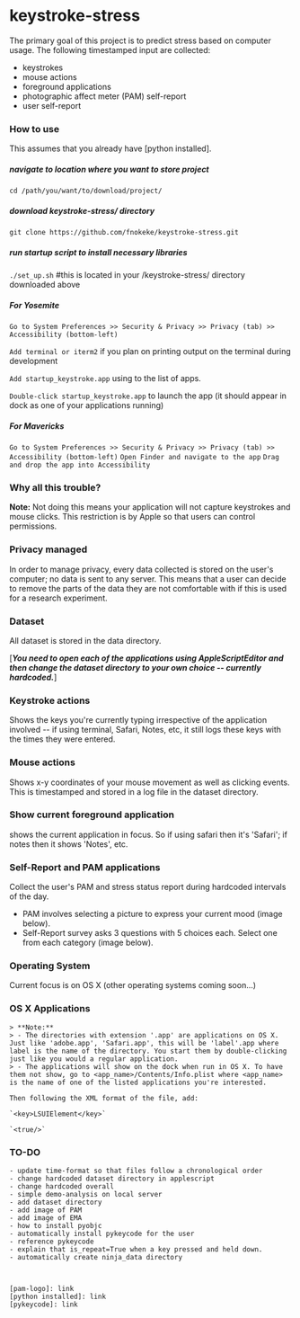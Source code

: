 # keystroke-stress
The primary goal of this project is to predict stress based on computer usage. The following timestamped input are collected:
- keystrokes 
- mouse actions
- foreground applications
- photographic affect meter (PAM) self-report 
- user self-report 


### How to use 
This assumes that you already have [python installed].

##### navigate to location where you want to store project
`cd /path/you/want/to/download/project/`

##### download keystroke-stress/ directory
`git clone https://github.com/fnokeke/keystroke-stress.git` 

##### run startup script to install necessary libraries
`./set_up.sh` #this is located in your /keystroke-stress/ directory downloaded above

##### For Yosemite
`Go to System Preferences >> Security & Privacy >> Privacy (tab) >> Accessibility (bottom-left)`

`Add terminal or iterm2` if you plan on printing output on the terminal during development

`Add startup_keystroke.app` using to the list of apps. 

`Double-click startup_keystroke.app` to launch the app (it should appear in dock as one of your applications running)


##### For Mavericks
`Go to System Preferences >> Security & Privacy >> Privacy (tab) >> Accessibility (bottom-left)`
`Open Finder and navigate to the app`
`Drag and drop the app into Accessibility`


### Why all this trouble?
**Note:** Not doing this means your application will not capture keystrokes and mouse clicks. This restriction is by Apple so that users can control permissions.
### Privacy managed
In order to manage privacy, every data collected is stored on the user's computer; no data is sent to any server. This means that a user can decide to remove the parts of the data they are not comfortable with if this is used for a research experiment.

### Dataset
All dataset is stored in the data directory.

[***You need to open each of the applications using AppleScriptEditor and then change the dataset directory to your own choice -- currently hardcoded.***]

### Keystroke actions
Shows the keys you're currently typing irrespective of the application involved -- if using terminal, Safari, Notes, etc, it still logs these keys with the times they were entered.

### Mouse actions
Shows x-y coordinates of your mouse movement as well as clicking events. This is timestamped and stored in a log file in the dataset directory.

### Show current foreground application
shows the current application in focus. So if using safari then it's 'Safari'; if notes then it shows 'Notes', etc.

### Self-Report and PAM applications
Collect the user's PAM and stress status report during hardcoded intervals of the day. 
- PAM involves selecting a picture to express your current mood (image below).
- Self-Report survey asks 3 questions with 5 choices each. Select one from each category (image below). 

### Operating System
Current focus is on OS X (other operating systems coming soon...)

### OS X Applications
    > **Note:**
    > - The directories with extension '.app' are applications on OS X. Just like 'adobe.app', 'Safari.app', this will be 'label'.app where label is the name of the directory. You start them by double-clicking just like you would a regular application.
    > - The applications will show on the dock when run in OS X. To have them not show, go to <app_name>/Contents/Info.plist where <app_name> is the name of one of the listed applications you're interested. 

    Then following the XML format of the file, add:

    `<key>LSUIElement</key>`

    `<true/>`

### TO-DO
    - update time-format so that files follow a chronological order
    - change hardcoded dataset directory in applescript
    - change hardcoded overall 
    - simple demo-analysis on local server
    - add dataset directory
    - add image of PAM
    - add image of EMA
    - how to install pyobjc
    - automatically install pykeycode for the user
    - reference pykeycode
    - explain that is_repeat=True when a key pressed and held down.
    - automatically create ninja_data directory



    [pam-logo]: link
    [python installed]: link
    [pykeycode]: link
